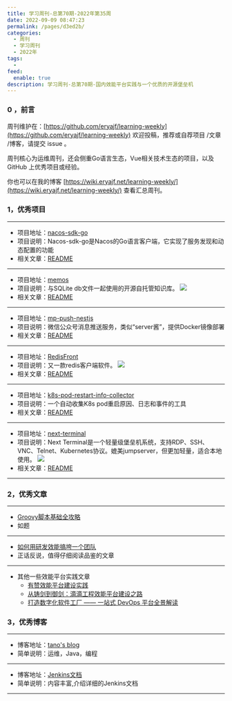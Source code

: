 ```yaml
---
title: 学习周刊-总第70期-2022年第35周
date: 2022-09-09 08:47:23
permalink: /pages/d3ed2b/
categories:
  - 周刊
  - 学习周刊
  - 2022年
tags:
  -
feed:
  enable: true
description: 学习周刊-总第70期-国内效能平台实践与一个优质的开源堡垒机
---
```




### 0 ，前言

周刊维护在：[https://github.com/eryajf/learning-weekly](https://github.com/eryajf/learning-weekly)  欢迎投稿，推荐或自荐项目 /文章 /博客，请提交 issue 。

周刊核心为运维周刊，还会侧重Go语言生态，Vue相关技术生态的项目，以及 GitHub 上优秀项目或经验。

你也可以在我的博客 [https://wiki.eryajf.net/learning-weekly/](https://wiki.eryajf.net/learning-weekly/) 查看汇总周刊。


### 1，优秀项目

---

- 项目地址：[nacos-sdk-go](https://github.com/nacos-group/nacos-sdk-go)
- 项目说明：Nacos-sdk-go是Nacos的Go语言客户端，它实现了服务发现和动态配置的功能
- 相关文章：[README](https://github.com/nacos-group/nacos-sdk-go/blob/master/README_CN.md)

---

- 项目地址：[memos](https://github.com/usememos/memos)
- 项目说明：与SQLite db文件一起使用的开源自托管知识库。
  ![](http://t.eryajf.net/imgs/2022/08/6d8bed7e8f8f2c57.webp)
- 相关文章：[README](https://github.com/usememos/memos#readme)

---

- 项目地址：[mp-push-nestjs](https://github.com/brucx/mp-push-nestjs)
- 项目说明：微信公众号消息推送服务，类似“server酱”，提供Docker镜像部署
- 相关文章：[README](https://github.com/brucx/mp-push-nestjs#readme)

---

- 项目地址：[RedisFront](https://github.com/westboy/RedisFront)
- 项目说明：又一款redis客户端软件。
  ![](http://t.eryajf.net/imgs/2022/08/a2873881f6a1a2e4.png)
- 相关文章：[README](https://github.com/westboy/RedisFront#readme)

---

- 项目地址：[k8s-pod-restart-info-collector](https://github.com/airwallex/k8s-pod-restart-info-collector)
- 项目说明：一个自动收集K8s pod重启原因、日志和事件的工具
- 相关文章：[README](https://github.com/airwallex/k8s-pod-restart-info-collector#readme)

---

- 项目地址：[next-terminal](https://github.com/dushixiang/next-terminal)
- 项目说明：Next Terminal是一个轻量级堡垒机系统，支持RDP、SSH、VNC、Telnet、Kubernetes协议。媲美jumpserver，但更加轻量，适合本地使用。
  ![](http://t.eryajf.net/imgs/2022/09/2a0dcb50f6608745.png)
- 相关文章：[README](https://github.com/dushixiang/next-terminal#readme)

---

### 2，优秀文章

---

- [Groovy脚本基础全攻略](https://blog.csdn.net/yanbober/article/details/49047515)
- 如题

---

- [如何用研发效能搞垮一个团队](https://cloud.tencent.com/developer/article/1884170)
- 正话反说，值得仔细阅读品鉴的文章

---

- 其他一些效能平台实践文章
	- [有赞效能平台建设实践](https://mp.weixin.qq.com/s/mcRxeNb16l_gw6_fIptqfw)
	- [从铸剑到御剑：滴滴工程效能平台建设之路](https://mp.weixin.qq.com/s/RvKqswyBzCrz7Wzv-Q3f5g)
	- [打造数字化软件工厂 —— 一站式 DevOps 平台全景解读](https://xie.infoq.cn/article/cf96940457724cc4f40b24ec9)

### 3，优秀博客

---

- 博客地址：[tano's blog](https://dayarch.top/)
- 简单说明：运维，Java，编程

---

- 博客地址：[Jenkins文档](https://www.k8stech.net/jenkins-docs/)
- 简单说明：内容丰富,介绍详细的Jenkins文档

---
